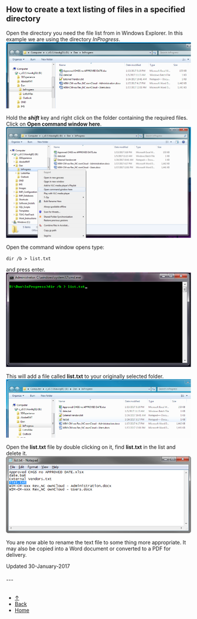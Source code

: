 ## How to create a text listing of files in a specified directory 

Open the directory you need the file list from in Windows Explorer. In this example we are using the directory _InProgress_. 
![Directory listing](TextListing/r1.png)

Hold the **_shift_** key and right click on the folder containing the required files. Click on **Open command window here**. 
![r2.png](TextListing/r2.png)

Open the command window opens type: 
``` batch
dir /b > list.txt
```
and press enter. 
![Command Window](TextListing/r3.png)

This will add a file called **list.txt** to your originally selected folder. 
![list.txt added](TextListing/r4.png)

Open the **list.txt** file by double clicking on it, find **list.txt** in the list and delete it. 
![remove list.txt](TextListing/r5.png)

You are now able to rename the text file to some thing more appropriate. It may also be copied into a Word document or converted to a PDF for delivery. 

Updated 30-January-2017

###### ---  

- [&uarr;](#top)  
- <a href="javascript:javascript:history.go(-1)">Back</a> 
- [Home](https://danmcmullen.github.io) 


